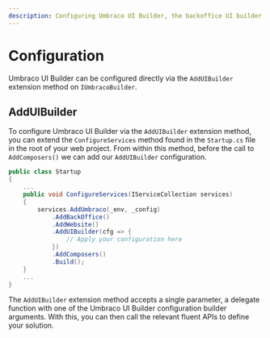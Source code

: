 ```yaml
---
description: Configuring Umbraco UI Builder, the backoffice UI builder for Umbraco.
---
```


# Configuration

Umbraco UI Builder can be configured directly via the `AddUIBuilder` extension method on `IUmbracoBuilder`.

## AddUIBuilder

To configure Umbraco UI Builder via the `AddUIBuilder` extension method, you can extend the `ConfigureServices` method found in the `Startup.cs` file in the root of your web project. From within this method, before the call to `AddComposers()` we can add our `AddUIBuilder` configuration.

```csharp
public class Startup
{
    ...
    public void ConfigureServices(IServiceCollection services)
    {
        services.AddUmbraco(_env, _config)
            .AddBackOffice()
            .AddWebsite()
            .AddUIBuilder(cfg => {
                // Apply your configuration here
            })
            .AddComposers()
            .Build();
    }
    ...
}

```

The `AddUIBuilder` extension method accepts a single parameter, a delegate function with one of the Umbraco UI Builder configuration builder arguments. With this, you can then call the relevant fluent APIs to define your solution.
